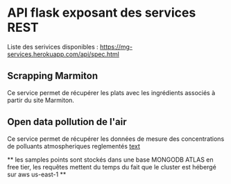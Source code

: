 # API flask exposant des services REST

Liste des serivices disponibles : https://mg-services.herokuapp.com/api/spec.html

## Scrapping Marmiton

Ce service permet de récupérer les plats avec les ingrédients associés à partir du site Marmiton.

## Open data pollution de l'air

Ce service permet de récupérer les données de mesure des concentrations de polluants atmospheriques reglementés
[text]([https://link](https://www.data.gouv.fr/fr/datasets/donnees-temps-reel-de-mesure-des-concentrations-de-polluants-atmospheriques-reglementes-1/))

** les samples points sont stockés dans une base MONGODB ATLAS en free tier, les requêtes mettent du temps du fait que le cluster est hébergé sur aws us-east-1 ** 